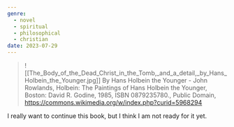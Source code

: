```yaml
---
genre:
  - novel
  - spiritual
  - philosophical
  - christian
date: 2023-07-29
---
```

> ![[The_Body_of_the_Dead_Christ_in_the_Tomb,_and_a_detail,_by_Hans_Holbein_the_Younger.jpg]]
>  By Hans Holbein the Younger - John Rowlands, Holbein: The Paintings of Hans Holbein the Younger, Boston: David R. Godine, 1985, ISBN 0879235780., Public Domain, https://commons.wikimedia.org/w/index.php?curid=5968294

I really want to continue this book, but I think I am not ready for it yet.
